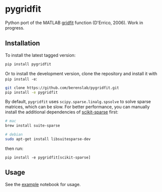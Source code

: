 # pygridfit

Python port of the MATLAB [gridfit](https://www.mathworks.com/matlabcentral/fileexchange/8998-surface-fitting-using-gridfit) function (D'Errico, 2006). Work in progress.


## Installation

To install the latest tagged version:

```bash
pip install pygridfit
```

Or to install the development version, clone the repository and install it with `pip install -e`:

```bash
git clone https://github.com/berenslab/pygridfit.git
pip install -e pygridfit
```

By default, `pygridfit` uses `scipy.sparse.linalg.spsolve` to solve sparse matrices, which can be slow. For better performance, you can manually install the additional dependencies of [scikit-sparse](https://github.com/scikit-sparse/scikit-sparse) first:

```bash
# mac
brew install suite-sparse

# debian
sudo apt-get install libsuitesparse-dev
```

then run:

```
pip install -e pygridfit[scikit-sparse]
```

## Usage

See the [example](https://github.com/berenslab/pygridfit/blob/main/notebooks/example.ipynb) notebook for usage.